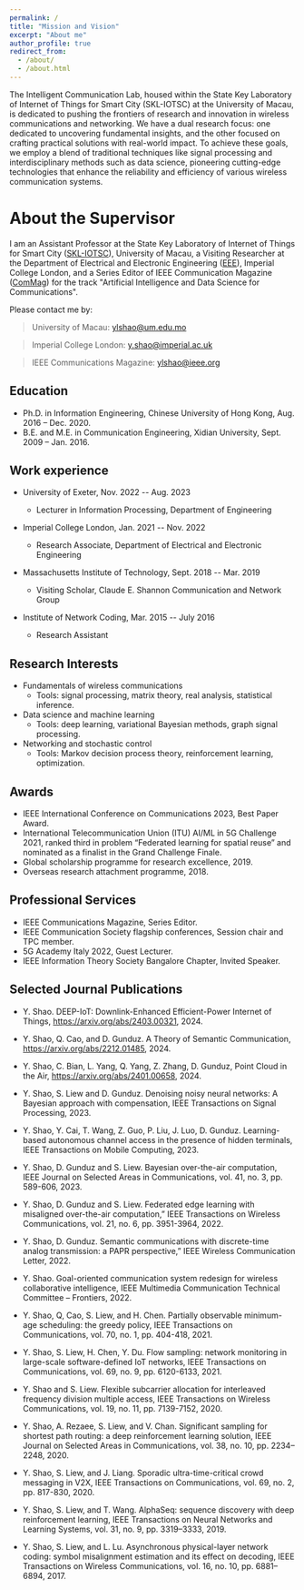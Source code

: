 ```yaml
---
permalink: /
title: "Mission and Vision"
excerpt: "About me"
author_profile: true
redirect_from: 
  - /about/
  - /about.html
---
```


The Intelligent Communication Lab, housed within the State Key Laboratory of Internet of Things for Smart City (SKL-IOTSC) at the University of Macau, is dedicated to pushing the frontiers of research and innovation in wireless communications and networking. We have a dual research focus:  one dedicated to uncovering fundamental insights, and the other focused on crafting practical solutions with real-world impact. To achieve these goals, we employ a blend of traditional techniques like signal processing and interdisciplinary methods such as data science, pioneering cutting-edge technologies that enhance the reliability and efficiency of various wireless communication systems.

About the Supervisor
======

I am an Assistant Professor at the State Key Laboratory of Internet of Things for Smart City ([SKL-IOTSC](https://skliotsc.um.edu.mo/)), University of Macau, a Visiting Researcher at the Department of Electrical and Electronic Engineering ([EEE](https://www.imperial.ac.uk/electrical-engineering/)), Imperial College London, and a Series Editor of IEEE Communication Magazine ([ComMag](https://www.comsoc.org/publications/magazines/ieee-communications-magazine/editorial-board)) for the track "Artificial Intelligence and Data Science for Communications". 

Please contact me by:

> University of Macau: ylshao@um.edu.mo

> Imperial College London: y.shao@imperial.ac.uk

> IEEE Communications Magazine:  ylshao@ieee.org

Education
------
* Ph.D. in Information Engineering, Chinese University of Hong Kong, Aug. 2016 – Dec. 2020.
* B.E. and M.E. in Communication Engineering, Xidian University, Sept. 2009 – Jan. 2016.

Work experience
------
* University of Exeter, Nov. 2022 -- Aug. 2023
  * Lecturer in Information Processing, Department of Engineering

* Imperial College London, Jan. 2021 -- Nov. 2022
  * Research Associate, Department of Electrical and Electronic Engineering
  
* Massachusetts Institute of Technology, Sept. 2018 --  Mar. 2019
  * Visiting Scholar, Claude E. Shannon Communication and Network Group
  
* Institute of Network Coding, Mar. 2015 -- July 2016
  * Research Assistant
 
  
Research Interests
------
* Fundamentals of wireless communications
  * Tools: signal processing, matrix theory, real analysis, statistical inference.
* Data science and machine learning
  * Tools: deep learning, variational Bayesian methods, graph signal processing.
* Networking and stochastic control
  * Tools: Markov decision process theory, reinforcement learning, optimization.


Awards
------
* IEEE International Conference on Communications 2023, Best Paper Award.
* International Telecommunication Union (ITU) AI/ML in 5G Challenge 2021, ranked third in problem “Federated learning for spatial reuse” and nominated as a finalist in the Grand Challenge Finale.
* Global scholarship programme for research excellence, 2019.
* Overseas research attachment programme, 2018.
 

Professional Services
------
* IEEE Communications Magazine, Series Editor.
* IEEE Communication Society flagship conferences, Session chair and TPC member.
* 5G Academy Italy 2022, Guest Lecturer.
* IEEE Information Theory Society Bangalore Chapter, Invited Speaker.


Selected Journal Publications
------

* Y. Shao. DEEP-IoT: Downlink-Enhanced Efficient-Power Internet of Things, https://arxiv.org/abs/2403.00321, 2024.
  
* Y. Shao, Q. Cao, and D. Gunduz. A Theory of Semantic Communication, https://arxiv.org/abs/2212.01485, 2024.
  
* Y. Shao, C. Bian, L. Yang, Q. Yang, Z. Zhang, D. Gunduz, Point Cloud in the Air, https://arxiv.org/abs/2401.00658, 2024.

* Y. Shao, S. Liew and D. Gunduz. Denoising noisy neural networks: A Bayesian approach with compensation, IEEE Transactions on Signal Processing, 2023.

* Y. Shao, Y. Cai, T. Wang, Z. Guo, P. Liu, J. Luo, D. Gunduz. Learning-based autonomous channel access in the presence of hidden terminals, IEEE Transactions on Mobile Computing, 2023.

* Y. Shao, D. Gunduz and S. Liew. Bayesian over-the-air computation, IEEE Journal on Selected Areas in Communications, vol. 41, no. 3, pp. 589-606, 2023.

* Y. Shao, D. Gunduz and S. Liew. Federated edge learning with misaligned over-the-air computation,” IEEE Transactions on Wireless Communications, vol. 21, no. 6, pp. 3951-3964, 2022.

* Y. Shao, D. Gunduz. Semantic communications with discrete-time analog transmission: a PAPR perspective,” IEEE Wireless Communication Letter, 2022.

* Y. Shao. Goal-oriented communication system redesign for wireless collaborative intelligence, IEEE Multimedia Communication Technical Committee – Frontiers, 2022.

* Y. Shao, Q, Cao, S. Liew, and H. Chen. Partially observable minimum-age scheduling: the greedy policy, IEEE Transactions on Communications, vol. 70, no. 1, pp. 404-418, 2021.

* Y. Shao, S. Liew, H. Chen, Y. Du. Flow sampling: network monitoring in large-scale software-defined IoT networks, IEEE Transactions on Communications, vol. 69, no. 9, pp. 6120-6133, 2021.

* Y. Shao and S. Liew. Flexible subcarrier allocation for interleaved frequency division multiple access, IEEE Transactions on Wireless Communications, vol. 19, no. 11, pp. 7139-7152, 2020.

* Y. Shao, A. Rezaee, S. Liew, and V. Chan. Significant sampling for shortest path routing: a deep reinforcement learning solution, IEEE Journal on Selected Areas in Communications, vol. 38, no. 10, pp. 2234–2248, 2020.

* Y. Shao, S. Liew, and J. Liang. Sporadic ultra-time-critical crowd messaging in V2X, IEEE Transactions on Communications, vol. 69, no. 2, pp. 817-830, 2020.

* Y. Shao, S. Liew, and T. Wang. AlphaSeq: sequence discovery with deep reinforcement learning, IEEE Transactions on Neural Networks and Learning Systems, vol. 31, no. 9, pp. 3319–3333, 2019.

* Y. Shao, S. Liew, and L. Lu. Asynchronous physical-layer network coding: symbol misalignment estimation and its effect on decoding, IEEE Transactions on Wireless Communications, vol. 16, no. 10, pp. 6881–6894, 2017.
